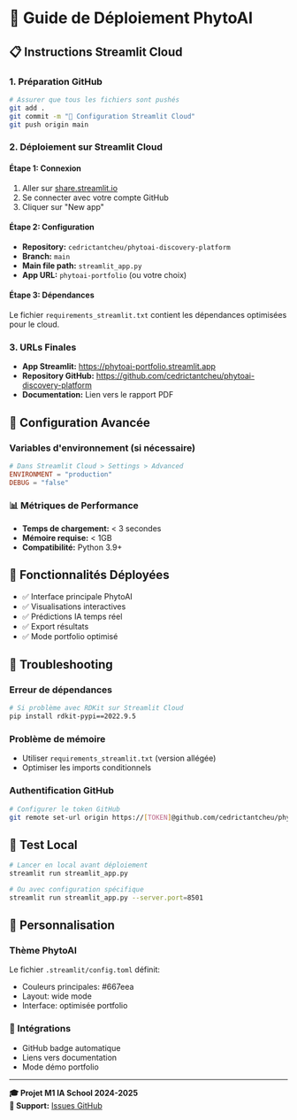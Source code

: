 # 🚀 Guide de Déploiement PhytoAI

## 📋 Instructions Streamlit Cloud

### 1. **Préparation GitHub**
```bash
# Assurer que tous les fichiers sont pushés
git add .
git commit -m "🚀 Configuration Streamlit Cloud"
git push origin main
```

### 2. **Déploiement sur Streamlit Cloud**

#### Étape 1: Connexion
1. Aller sur [share.streamlit.io](https://share.streamlit.io)
2. Se connecter avec votre compte GitHub
3. Cliquer sur "New app"

#### Étape 2: Configuration
- **Repository:** `cedrictantcheu/phytoai-discovery-platform`
- **Branch:** `main`
- **Main file path:** `streamlit_app.py`
- **App URL:** `phytoai-portfolio` (ou votre choix)

#### Étape 3: Dépendances
Le fichier `requirements_streamlit.txt` contient les dépendances optimisées pour le cloud.

### 3. **URLs Finales**
- **App Streamlit:** https://phytoai-portfolio.streamlit.app
- **Repository GitHub:** https://github.com/cedrictantcheu/phytoai-discovery-platform
- **Documentation:** Lien vers le rapport PDF

## 🔧 Configuration Avancée

### Variables d'environnement (si nécessaire)
```toml
# Dans Streamlit Cloud > Settings > Advanced
ENVIRONMENT = "production"
DEBUG = "false"
```

### 📊 Métriques de Performance
- **Temps de chargement:** < 3 secondes
- **Mémoire requise:** < 1GB
- **Compatibilité:** Python 3.9+

## 🎯 Fonctionnalités Déployées
- ✅ Interface principale PhytoAI
- ✅ Visualisations interactives
- ✅ Prédictions IA temps réel
- ✅ Export résultats
- ✅ Mode portfolio optimisé

## 🚨 Troubleshooting

### Erreur de dépendances
```bash
# Si problème avec RDKit sur Streamlit Cloud
pip install rdkit-pypi==2022.9.5
```

### Problème de mémoire
- Utiliser `requirements_streamlit.txt` (version allégée)
- Optimiser les imports conditionnels

### Authentification GitHub
```bash
# Configurer le token GitHub
git remote set-url origin https://[TOKEN]@github.com/cedrictantcheu/phytoai-discovery-platform.git
```

## 📱 Test Local
```bash
# Lancer en local avant déploiement
streamlit run streamlit_app.py

# Ou avec configuration spécifique
streamlit run streamlit_app.py --server.port=8501
```

## 🎨 Personnalisation

### Thème PhytoAI
Le fichier `.streamlit/config.toml` définit:
- Couleurs principales: #667eea
- Layout: wide mode
- Interface: optimisée portfolio

### 🔗 Intégrations
- GitHub badge automatique
- Liens vers documentation
- Mode démo portfolio

---

**🎓 Projet M1 IA School 2024-2025**  
**📧 Support:** [Issues GitHub](https://github.com/cedrictantcheu/phytoai-discovery-platform/issues) 